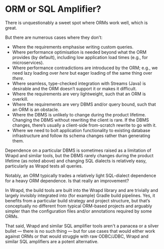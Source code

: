 # ORM or SQL Amplifier?

There is unquestionably a sweet spot where ORMs work well, which is great.

But there are numerous cases where they don’t:

- Where the requirements emphasise writing custom queries.
- Where performance optimisation is needed beyond what the ORM provides (by default), 
  including low application load times (e.g., for microservices).
- Where performance contradictions are introduced by the ORM; e.g., we need lazy 
  loading over _here_ but eager loading of the same thing over _there_.
- Where seamless, type-checked integration with Streams (Java) is desirable and the ORM 
  doesn’t support it or makes it difficult.
- Where the requirements are very lightweight, such that an ORM is overkill.
- Where the requirements are very DBMS and/or query bound, such that an ORM is an obstacle.
- Where the DBMS is unlikely to change during the product lifetime. Changing the DBMS without 
  rewriting the client is rare. If the DBMS changes, there’s usually a client-side 
  from-scratch rewrite to go with it.
- Where we need to bolt application functionality to existing database infrastructure 
  and follow its schema changes rather than generating them.

Dependence on a particular DBMS is sometimes raised as a limitation of Wrapd and similar 
tools, but the DBMS rarely changes during the product lifetime (as noted above) and 
changing SQL dialects is relatively easy, particularly as Wrapd tests all queries.

Notably, an ORM typically trades a relatively light SQL-dialect dependence for a 
heavy ORM dependence. Is that really an improvement?

In Wrapd, the build tools are built into the Wrapd library and are trivially and largely 
invisibly integrated into (for example) Gradle build pipelines. Yes, it benefits from a 
particular build strategy and project structure, but that’s conceptually no different from 
typical ORM-based projects and arguably simpler than the configuration files and/or 
annotations required by some ORMs.

That said, Wrapd and similar SQL amplifier tools aren't a panacea or 
a silver bullet — there is no such thing — but for use cases that would either 
work against ORMs or that would struggle with raw ODBC/JDBC, Wrapd and similar
SQL amplifiers are a potent alternative.
